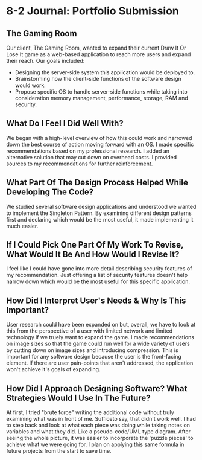 # 8-2 Journal: Portfolio Submission
## The Gaming Room
Our client, The Gaming Room, wanted to expand their current Draw It Or Lose It game as a web-based application to reach more users and expand their reach. Our goals included:
- Designing the server-side system this application would be deployed to.
- Brainstorming how the client-side functions of the software design would work.
- Propose specific OS to handle server-side functions while taking into consideration memory management, performance, storage, RAM and security.
## What Do I Feel I Did Well With?
We began with a high-level overview of how this could work and narrowed down the best course of action moving forward with an OS. I made specific recommendations based on my professional research. I added an alternative solution that may cut down on overhead costs. I provided sources to my recommendations for further reinforcement.
## What Part Of The Design Process Helped While Developing The Code?
We studied several software design applications and understood we wanted to implement the Singleton Pattern. By examining different design patterns first and declaring which would be the most useful, it made implementing it much easier. 
## If I Could Pick One Part Of My Work To Revise, What Would It Be And How Would I Revise It?
I feel like I could have gone into more detail describing security features of my recommendation. Just offering a list of security features doesn't help narrow down which would be the most useful for this specific application.
## How Did I Interpret User's Needs & Why Is This Important?
User research could have been expanded on but, overall, we have to look at this from the perspective of a user with limited network and limited technology if we truely want to expand the game. I made recommendations on image sizes so that the game could run well for a wide variety of users by cutting down on image sizes and introducing compression. This is important for any software design because the user is the front-facing element. If there are user pain-points that aren't addressed, the application won't achieve it's goals of expanding.
## How Did I Approach Designing Software? What Strategies Would I Use In The Future?
At first, I tried "brute force" writing the additional code without truly examining what was in front of me. Sufficeto say, that didn't work well. I had to step back and look at what each piece was doing while taking notes on variables and what they did. Like a pseudo-code/UML type diagram. After seeing the whole picture, it was easier to incorporate the 'puzzle pieces' to achieve what we were going for. I plan on applying this same formula in future projects from the start to save time. 
